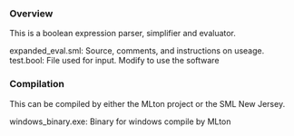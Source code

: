 ### Overview

This is a boolean expression parser, simplifier and evaluator.

expanded_eval.sml: Source, comments, and instructions on useage.
test.bool: File used for input. Modify to use the software

### Compilation

This can be compiled by either the MLton project or the SML New Jersey.

windows_binary.exe: Binary for windows compile by MLton
